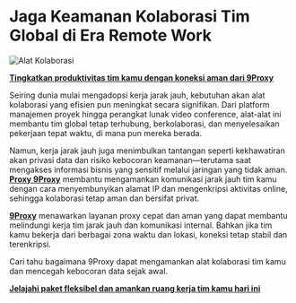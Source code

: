 # Jaga Keamanan Kolaborasi Tim Global di Era Remote Work

![Alat Kolaborasi](https://www.proofhub.com/articles/wp-content/uploads/2024/02/55-Best-Online-Collaboration-Tools-Software-for-Teams-2023.jpg)

**[Tingkatkan produktivitas tim kamu dengan koneksi aman dari 9Proxy](https://the9proxy.short.gy/github-homepage-lily555)**

Seiring dunia mulai mengadopsi kerja jarak jauh, kebutuhan akan alat kolaborasi yang efisien pun meningkat secara signifikan. Dari platform manajemen proyek hingga perangkat lunak video conference, alat-alat ini membantu tim global tetap terhubung, berkolaborasi, dan menyelesaikan pekerjaan tepat waktu, di mana pun mereka berada.

Namun, kerja jarak jauh juga menimbulkan tantangan seperti kekhawatiran akan privasi data dan risiko kebocoran keamanan—terutama saat mengakses informasi bisnis yang sensitif melalui jaringan yang tidak aman. **[Proxy 9Proxy](https://the9proxy.short.gy/github-homepage-lily555)** membantu mengamankan komunikasi jarak jauh tim kamu dengan cara menyembunyikan alamat IP dan mengenkripsi aktivitas online, sehingga kolaborasi tetap aman dan bersifat privat.

**[9Proxy](https://the9proxy.short.gy/github-homepage-lily555)** menawarkan layanan proxy cepat dan aman yang dapat membantu melindungi kerja tim jarak jauh dan komunikasi internal. Bahkan jika tim kamu bekerja dari berbagai zona waktu dan lokasi, koneksi tetap stabil dan terenkripsi.

Cari tahu bagaimana 9Proxy dapat mengamankan alat kolaborasi tim kamu dan mencegah kebocoran data sejak awal.

**[Jelajahi paket fleksibel dan amankan ruang kerja tim kamu hari ini](https://the9proxy.short.gy/github-pricing-lily555)**
